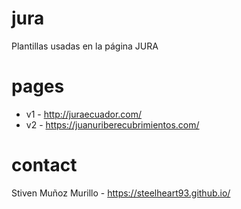 # jura
Plantillas usadas en la página JURA

# pages
* v1 - http://juraecuador.com/
* v2 - https://juanuriberecubrimientos.com/

# contact
Stiven Muñoz Murillo - https://steelheart93.github.io/
